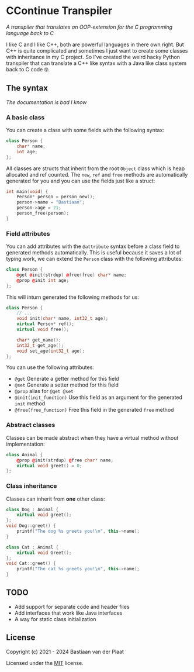 # CContinue Transpiler
*A transpiler that translates an OOP-extension for the C programming language back to C*

I like C and I like C++, both are powerful languages in there own right. But C++ is quite complicated and sometimes I just want to create some classes with inheritance in my C project. So I've created the weird hacky Python transpiler that can translate a C++ like syntax with a Java like class system back to C code 🤓.

## The syntax
*The documentation is bad I know*

### A basic class
You can create a class with some fields with the following syntax:
```cpp
class Person {
    char* name;
    int age;
};
```

All classes are structs that inherit from the root `Object` class which is heap allocated and ref counted. The `new`, `ref` and `free` methods are automatically generated for you and you can use the fields just like a struct:
```cpp
int main(void) {
    Person* person = person_new();
    person->name = "Bastiaan";
    person->age = 21;
    person_free(person);
}
```

### Field attributes
You can add attributes with the `@attribute` syntax before a class field to generated methods automatically. This is useful because it saves a lot of typing work, we can extend the `Person` class with the following attributes:
```cpp
class Person {
    @get @init(strdup) @free(free) char* name;
    @prop @init int age;
};
```

This will inturn generated the following methods for us:
```cpp
class Person {
    // ...
    void init(char* name, int32_t age);
    virtual Person* ref();
    virtual void free();

    char* get_name();
    int32_t get_age();
    void set_age(int32_t age);
};
```

You can use the following attributes:
- `@get` Generate a getter method for this field
- `@set` Generate a setter method for this field
- `@prop` alias for `@get @set`
- `@init(init_function)` Use this field as an argument for the generated `init` method
- `@free(free_function)` Free this field in the generated `free` method

### Abstract classes
Classes can be made abstract when they have a virtual method without implementation:
```cpp
class Animal {
    @prop @init(strdup) @free char* name;
    virtual void greet() = 0;
};
```

### Class inheritance
Classes can inherit from **one** other class:
```cpp
class Dog : Animal {
    virtual void greet();
};
void Dog::greet() {
    printf("The dog %s greets you!\n", this->name);
}

class Cat : Animal {
    virtual void Greet();
};
void Cat::greet() {
    printf("The cat %s greets you!\n", this->name);
}
```

## TODO
- Add support for separate code and header files
- Add interfaces that work like Java interfaces
- A way for static class initialization

## License
Copyright (c) 2021 - 2024 Bastiaan van der Plaat

Licensed under the [MIT](LICENSE) license.
